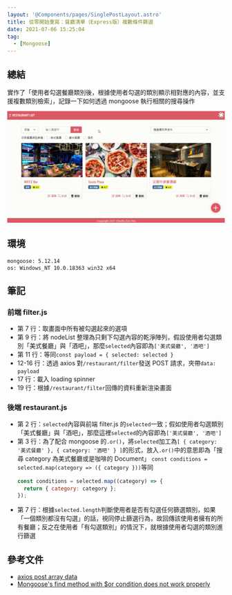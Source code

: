 ```yaml
---
layout: '@Components/pages/SinglePostLayout.astro'
title: 從零開始重寫：餐廳清單（Express版）複數條件篩選
date: 2021-07-06 15:25:04
tag:
  - [Mongoose]
---
```


## 總結

實作了「使用者勾選餐廳類別後，根據使用者勾選的類別顯示相對應的內容，並支援複數類別檢索」，記錄一下如何透過 mongoose 執行相關的搜尋操作

![功能展示](/2021/mongoose-multiple-condition-search/filterDemo.gif)

## 環境

```
mongoose: 5.12.14
os: Windows_NT 10.0.18363 win32 x64
```

## 筆記

### 前端 filter.js

<script src="https://gist.github.com/tzynwang/575200d7844107259bc11c89733f5b2c.js"></script>

- 第 7 行：取畫面中所有被勾選起來的選項
- 第 9 行：將 nodeList 整理為只剩下勾選內容的乾淨陣列，假設使用者勾選類別「美式餐廳」與「酒吧」，那麼`selected`內容即為`['美式餐廳', '酒吧']`
- 第 11 行：等同`const payload = { selected: selected }`
- 12-16 行：透過 axios 對`/restaurant/filter`發送 POST 請求，夾帶`data: payload`
- 17 行：載入 loading spinner
- 19 行：根據`/restaurant/filter`回傳的資料重新渲染畫面

### 後端 restaurant.js

<script src="https://gist.github.com/tzynwang/6229f2d31c1b7bebf0ce5a6cb9dc3b14.js"></script>

- 第 2 行：`selected`內容與前端 filter.js 的`selected`一致；假如使用者勾選類別「美式餐廳」與「酒吧」，那麼這裡`selected`的內容即為`['美式餐廳', '酒吧']`
- 第 3 行：為了配合 mongoose 的`.or()`，將`selected`加工為`[ { category: '美式餐廳' }, { category: '酒吧' } ]`的形式，放入`.or()`中的意思即為「搜尋 category 為美式餐廳或是咖啡的 Document」
  `const conditions = selected.map(category => ({ category }))`等同
  ```js
  const conditions = selected.map((category) => {
    return { category: category };
  });
  ```
- 第 7 行：根據`selected.length`判斷使用者是否有勾選任何篩選類別，如果「一個類別都沒有勾選」的話，視同停止篩選行為，故回傳該使用者擁有的所有餐廳；反之在使用者「有勾選類別」的情況下，就根據使用者勾選的類別進行篩選

## 參考文件

- [axios post array data](https://stackoverflow.com/questions/45072255/axios-post-array-data)
- [Mongoose's find method with $or condition does not work properly](https://stackoverflow.com/questions/7382207/mongooses-find-method-with-or-condition-does-not-work-properly)

